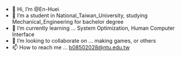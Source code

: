 - 👋 Hi, I’m @En-Huei
- 👀 I’m a student in National_Taiwan_University, studying Mechanical_Engineering for bachelor degree
- 🌱 I’m currently learning ... System Optimization, Human Computer Interface
- 💞️ I’m looking to collaborate on ... making games, or others
- 📫 How to reach me ... b08502028@ntu.edu.tw

<!---
En-Huei/En-Huei is a ✨ special ✨ repository because its `README.md` (this file) appears on your GitHub profile.
You can click the Preview link to take a look at your changes.
--->
